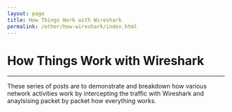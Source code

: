 ```yaml
---
layout: page
title: How Things Work with Wireshark
permalink: /other/how-wireshark/index.html
---
```


# How Things Work with Wireshark
----

These series of posts are to demonstrate and breakdown how various network activities work by intercepting the traffic with Wireshark and anaylsising packet by packet how everything works.
